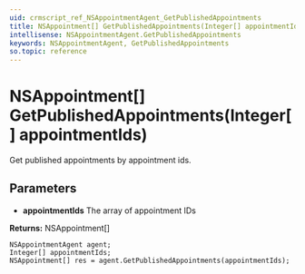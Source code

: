 ```yaml
---
uid: crmscript_ref_NSAppointmentAgent_GetPublishedAppointments
title: NSAppointment[] GetPublishedAppointments(Integer[] appointmentIds)
intellisense: NSAppointmentAgent.GetPublishedAppointments
keywords: NSAppointmentAgent, GetPublishedAppointments
so.topic: reference
---
```


# NSAppointment[] GetPublishedAppointments(Integer[] appointmentIds)

Get published appointments by appointment ids.

## Parameters

* **appointmentIds** The array of appointment IDs

**Returns:** NSAppointment[]

```crmscript
NSAppointmentAgent agent;
Integer[] appointmentIds;
NSAppointment[] res = agent.GetPublishedAppointments(appointmentIds);
```

